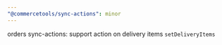 ```yaml
---
"@commercetools/sync-actions": minor
---
```


orders sync-actions: support action on delivery items `setDeliveryItems`
